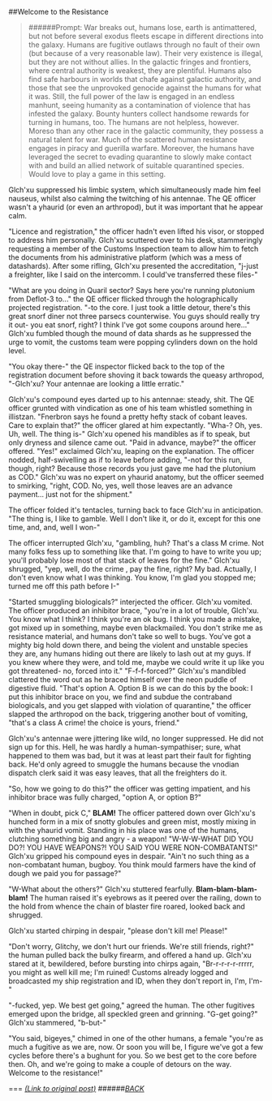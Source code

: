##Welcome to the Resistance

> ######Prompt:
> War breaks out, humans lose, earth is antimattered, but not before several exodus fleets escape in different directions into the galaxy.
Humans are fugitive outlaws through no fault of their own (but because of a very reasonable law). Their very existence is illegal, but they are not without allies. In the galactic fringes and frontiers, where central authority is weakest, they are plentiful. Humans also find safe harbours in worlds that chafe against galactic authority, and those that see the unprovoked genocide against the humans for what it was.
Still, the full power of the law is engaged in an endless manhunt, seeing humanity as a contamination of violence that has infested the galaxy. Bounty hunters collect handsome rewards for turning in humans, too.
The humans are not helpless, however. Moreso than any other race in the galactic community, they possess a natural talent for war. Much of the scattered human resistance engages in piracy and guerilla warfare. Moreover, the humans have leveraged the secret to evading quarantine to slowly make contact with and build an allied network of suitable quarantined species.
Would love to play a game in this setting.

Glch'xu suppressed his limbic system, which simultaneously made him feel nauseus, whilst also calming the twitching of his antennae. The QE officer wasn't a yhaurid (or even an arthropod), but it was important that he appear calm.

"Licence and registration," the officer hadn't even lifted his visor, or stopped to address him personally. Glch'xu scuttered over to his desk, stammeringly requesting a member of the Customs Inspection team to allow him to fetch the documents from his administrative platform (which was a mess of datashards). After some rifling, Glch'xu presented the accreditation, "j-just a freighter, like I said on the intercomm. I could've transferred these files-"

"What are you doing in Quaril sector? Says here you're running plutonium from Deflot-3 to..." the QE officer flicked through the holographically projected registration.
"-to the core. I just took a little detour, there's this great snorf diner not three parsecs counterwise. You guys should really try it out- you eat snorf, right? I think I've got some coupons around here..." Glch'xu fumbled though the mound of data shards as he suppressed the urge to vomit, the customs team were popping cylinders down on the hold level.

"You okay there-" the QE inspector flicked back to the top of the registration document before shoving it back towards the queasy arthropod, "-Glch'xu? Your antennae are looking a little erratic."

Glch'xu's compound eyes darted up to his antennae: steady, shit. The QE officer grunted with vindication as one of his team whistled something in illistzan. "Fnerbron says he found a pretty hefty stack of cobant leaves. Care to explain that?" the officer glared at him expectantly. "Wha-? Oh, yes. Uh, well. The thing is-" Glch'xu opened his mandibles as if to speak, but only dryness and silence came out.
"Paid in advance, maybe?" the officer offered. "Yes!" exclaimed Glch'xu, leaping on the explanation. The officer nodded, half-swivelling as if to leave before adding, "-not for this run, though, right? Because those records you just gave me had the plutonium as COD." Glch'xu was no expert on yhaurid anatomy, but the officer seemed to smirking, "right, COD. No, yes, well those leaves are an advance payment... just not for the shipment."

The officer folded it's tentacles, turning back to face Glch'xu in anticipation. "The thing is, I like to gamble. Well I don't like it, or do it, except for this one time, and, and, well I won-" 

The officer interrupted Glch'xu, "gambling, huh? That's a class M crime. Not many folks fess up to something like that. I'm going to have to write you up; you'll probably lose most of that stack of leaves for the fine."
Glch'xu shrugged, "yep, well, do the crime , pay the fine, right? My bad. Actually, I don't even know what I was thinking. You know, I'm glad you stopped me; turned me off this path before I-"

"Started smuggling biologicals?" interjected the officer. Glch'xu vomited. The officer produced an inhibitor brace, "you're in a lot of trouble, Glch'xu. You know what I think? I think you're an ok bug. I think you made a mistake, got mixed up in something, maybe even blackmailed. You don't strike me as resistance material, and humans don't take so well to bugs. You've got a mighty big hold down there, and being the violent and unstable species they are, any humans hiding out there are likely to lash out at my guys. If you knew where they were, and told me, maybe we could write it up like you got threatened- no, forced into it."
"F-f-f-forced?" Glch'xu's mandibled clattered the word out as he braced himself over the neon puddle of digestive fluid.
"That's option A. Option B is we can do this by the book: I put this inhibitor brace on you, we find and subdue the contraband biologicals, and you get slapped with violation of quarantine," the officer slapped the arthropod on the back, triggering another bout of vomiting, "that's a class A crime! the choice is yours, friend." 

Glch'xu's antennae were jittering like wild, no longer suppressed. He did not sign up for this. Hell, he was hardly a human-sympathiser; sure, what happened to them was bad, but it was at least part their fault for fighting back. He'd only agreed to smuggle the humans because the vnodian dispatch clerk said it was easy leaves, that all the freighters do it.

"So, how we going to do this?" the officer was getting impatient, and his inhibitor brace was fully charged, "option A, or option B?"

"When in doubt, pick C," **BLAM!** The officer pattered down over Glch'xu's hunched form in a mix of snotty globules and green mist, mostly mixing in with the yhaurid vomit. Standing in his place was one of the humans, clutching something big and angry - a weapon!
"W-W-W-WHAT DID YOU DO?! YOU HAVE WEAPONS?! YOU SAID YOU WERE NON-COMBATANTS!" Glch'xu gripped his compound eyes in despair. "Ain't no such thing as a non-combatant human, bugboy. You think mould farmers have the kind of dough we paid you for passage?"

"W-What about the others?" Glch'xu stuttered fearfully. **Blam-blam-blam-blam!** The human raised it's eyebrows as it peered over the railing, down to the hold from whence the chain of blaster fire roared, looked back and shrugged.

Glch'xu started chirping in despair, "please don't kill me! Please!"

"Don't worry, Glitchy, we don't hurt our friends. We're still friends, right?" the human pulled back the bulky firearm, and offered a hand up. Glch'xu stared at it, bewildered, before bursting into chirps again, "Br-r-r-r-r-rrrrr, you might as well kill me; I'm ruined! Customs already logged and broadcasted my ship registration and ID, when they don't report in, I'm, I'm-"

"-fucked, yep. We best get going," agreed the human. The other fugitives emerged upon the bridge, all speckled green and grinning. "G-get going?" Glch'xu stammered, "b-but-"

"You said, bigeyes," chimed in one of the other humans, a female "you're as much a fugitive as we are, now. Or soon you will be, I figure we've got a few cycles before there's a bughunt for you. So we best get to the core before then. Oh, and we're going to make a couple of detours on the way. Welcome to the resistance!"

===
[*(Link to original post)*](https://www.reddit.com/r/HFY/comments/370a6b/oc_quarantine/crja0k2?context=3)
######[_BACK_](/README.md)
